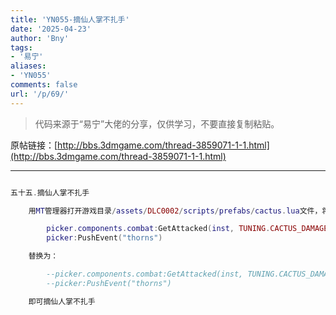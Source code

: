 ```yaml
---
title: 'YN055-摘仙人掌不扎手'
date: '2025-04-23'
author: 'Bny'
tags:
- '易宁'
aliases:
- 'YN055'
comments: false
url: '/p/69/'
---
```


> 代码来源于“易宁”大佬的分享，仅供学习，不要直接复制粘贴。

原帖链接：[http://bbs.3dmgame.com/thread-3859071-1-1.html](http://bbs.3dmgame.com/thread-3859071-1-1.html)

---

```lua  

五十五.摘仙人掌不扎手

	用MT管理器打开游戏目录/assets/DLC0002/scripts/prefabs/cactus.lua文件，将下列内容：

		picker.components.combat:GetAttacked(inst, TUNING.CACTUS_DAMAGE)
		picker:PushEvent("thorns")

	替换为：

		--picker.components.combat:GetAttacked(inst, TUNING.CACTUS_DAMAGE)
		--picker:PushEvent("thorns")

	即可摘仙人掌不扎手

```  

